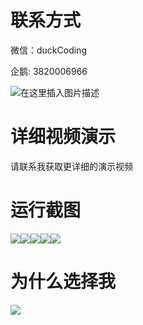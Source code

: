# 联系方式

微信：duckCoding

企鹅: 3820006966

![在这里插入图片描述](http://upload.cxycsx.vip/91ab4bcb4f2c4c6db86365bb6d6e9c62.jpeg)

# 详细视频演示

请联系我获取更详细的演示视频

# 运行截图

![](http://www.bysj52.com/uploadfile/ueditor/image/202306/%E6%AF%95%E8%AE%BEspringboot282%E5%9F%BA%E4%BA%8Eweb%E7%9A%84%E6%9C%BA%E5%8A%A8%E8%BD%A6%E5%8F%B7%E7%89%8C%E7%AE%A1%E7%90%86%E7%B3%BB%E7%BB%9F%E6%AF%95%E4%B8%9A%E8%AE%BE%E8%AE%A1/5.png)![](http://www.bysj52.com/uploadfile/ueditor/image/202306/%E6%AF%95%E8%AE%BEspringboot282%E5%9F%BA%E4%BA%8Eweb%E7%9A%84%E6%9C%BA%E5%8A%A8%E8%BD%A6%E5%8F%B7%E7%89%8C%E7%AE%A1%E7%90%86%E7%B3%BB%E7%BB%9F%E6%AF%95%E4%B8%9A%E8%AE%BE%E8%AE%A1/3.png)![](http://www.bysj52.com/uploadfile/ueditor/image/202306/%E6%AF%95%E8%AE%BEspringboot282%E5%9F%BA%E4%BA%8Eweb%E7%9A%84%E6%9C%BA%E5%8A%A8%E8%BD%A6%E5%8F%B7%E7%89%8C%E7%AE%A1%E7%90%86%E7%B3%BB%E7%BB%9F%E6%AF%95%E4%B8%9A%E8%AE%BE%E8%AE%A1/1.png)![](http://www.bysj52.com/uploadfile/ueditor/image/202306/%E6%AF%95%E8%AE%BEspringboot282%E5%9F%BA%E4%BA%8Eweb%E7%9A%84%E6%9C%BA%E5%8A%A8%E8%BD%A6%E5%8F%B7%E7%89%8C%E7%AE%A1%E7%90%86%E7%B3%BB%E7%BB%9F%E6%AF%95%E4%B8%9A%E8%AE%BE%E8%AE%A1/4.png)![](http://www.bysj52.com/uploadfile/ueditor/image/202306/%E6%AF%95%E8%AE%BEspringboot282%E5%9F%BA%E4%BA%8Eweb%E7%9A%84%E6%9C%BA%E5%8A%A8%E8%BD%A6%E5%8F%B7%E7%89%8C%E7%AE%A1%E7%90%86%E7%B3%BB%E7%BB%9F%E6%AF%95%E4%B8%9A%E8%AE%BE%E8%AE%A1/2.png)

# 为什么选择我

![](http://upload.cxycsx.vip/%E7%A8%8B%E5%BA%8F%E8%AE%BE%E8%AE%A1.png)

